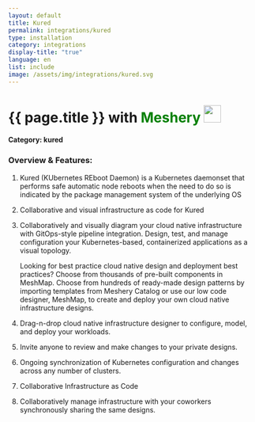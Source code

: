 ```yaml
---
layout: default
title: Kured
permalink: integrations/kured
type: installation
category: integrations
display-title: "true"
language: en
list: include
image: /assets/img/integrations/kured.svg
---
```


<h1>{{ page.title }} with <span style="font-weight: bold; color: green;">Meshery</span> <img src="{{ page.image }}" style="width: 35px; height: 35px;" /></h1>


#### Category: kured

### Overview & Features:
1. Kured (KUbernetes REboot Daemon) is a Kubernetes daemonset that performs safe automatic node reboots when the need to do so is indicated by the package management system of the underlying OS

2. Collaborative and visual infrastructure as code for Kured

4. 
    Collaboratively and visually diagram your cloud native infrastructure with GitOps-style pipeline integration. Design, test, and manage configuration your Kubernetes-based, containerized applications as a visual topology.



    Looking for best practice cloud native design and deployment best practices? Choose from thousands of pre-built components in MeshMap. Choose from hundreds of ready-made design patterns by importing templates from Meshery Catalog or use our low code designer, MeshMap, to create and deploy your own cloud native infrastructure designs.



5. Drag-n-drop cloud native infrastructure designer to configure, model, and deploy your workloads.

6. Invite anyone to review and make changes to your private designs.

7. Ongoing synchronization of Kubernetes configuration and changes across any number of clusters.

8. Collaborative Infrastructure as Code

9. Collaboratively manage infrastructure with your coworkers synchronously sharing the same designs.

